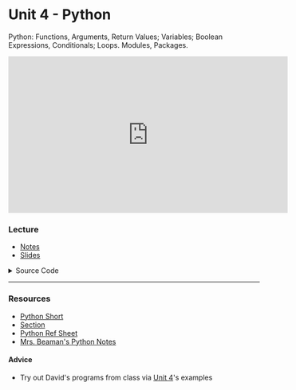 # Unit 4 - Python

Python: Functions, Arguments, Return Values; Variables; Boolean Expressions, Conditionals; Loops. Modules, Packages.

<iframe width="560" height="315" src="https://www.youtube.com/embed/EHi0RDZ31VA?si=zhQltDuA9OT0NWs7" title="YouTube video player" frameborder="0" allow="accelerometer; autoplay; clipboard-write; encrypted-media; gyroscope; picture-in-picture; web-share" referrerpolicy="strict-origin-when-cross-origin" allowfullscreen></iframe>

### Lecture
  - [Notes](https://cs50.harvard.edu/ap/2025/curriculum/x/notes/6/)
  - [Slides](https://docs.google.com/presentation/d/1__35YkvG0afeyNnU-HD25dPQVwZUf-17CaI2p7iDfaQ/edit?usp=sharing)
  
  <details>
  <summary>Source Code</summary>
    <ul>
      <li><a href="https://cdn.cs50.net/2023/fall/lectures/6/src6/">Index</a></li>
      <li><a href="https://cdn.cs50.net/2023/fall/lectures/6/src6.pdf">PDF</a></li>
      <li><a href="https://cdn.cs50.net/2023/fall/lectures/6/src6.zip">Zip</a></li>
    </ul>
  </details>  

<hr>

### Resources
 - [Python Short](https://www.youtube.com/watch?v=mgBpcQRDtl0)
 - [Section](https://cs50.harvard.edu/ap/2025/curriculum/x/sections/6/)
 - [Python Ref Sheet](\apcsp\assets\pdfs\python.pdf)
 - [Mrs. Beaman's Python Notes](\apcsp\assets\pdfs\python-notes.pdf)

<!-- ### Practice, Labs & Problems
- [Practice problems](https://cs50.harvard.edu/ap/2024/problems/6/) - Do not do Jar as we are not focusing on OOP and classes! Also, don't worry about doing Seven Day Averages, unless you REALLY want to figure out DictReader and csv files
- [Lab](https://cs50.harvard.edu/ap/2023/curriculum/x/labs/6/)
- Problems:
  - [Hello](https://cs50.harvard.edu/ap/2024/curriculum/x/psets/6/hello/)
  - One of the following:
    - [Mario Less](https://cs50.harvard.edu/ap/2024/curriculum/x/psets/6/mario/less/)
    - [Mario More](https://cs50.harvard.edu/ap/2024/curriculum/x/psets/6/mario/more/)
  - [Cash](https://cs50.harvard.edu/ap/2024/curriculum/x/psets/6/cash/)
  - [Readability](https://cs50.harvard.edu/ap/2024/curriculum/x/psets/6/readability/) -->

#### Advice
- Try out David's programs from class via [Unit 4](https://cdn.cs50.net/2022/fall/lectures/6/src6.pdf)'s examples
